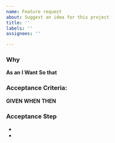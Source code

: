 ```yaml
---
name: Feature request
about: Suggest an idea for this project
title: ''
labels: ''
assignees: ''

---
```


### Why

**As an** 
**I Want** 
**So that** 

### Acceptance Criteria:

**GIVEN** 
**WHEN** 
**THEN** 


### Acceptance Step

- 
-
